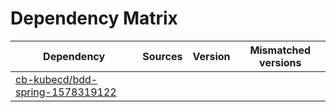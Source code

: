 # Dependency Matrix

Dependency | Sources | Version | Mismatched versions
---------- | ------- | ------- | -------------------
[cb-kubecd/bdd-spring-1578319122](https://github.com/cb-kubecd/bdd-spring-1578319122.git) |  | []() | 
